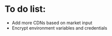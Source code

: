 To do list: 
==========
* Add more CDNs based on market input
* Encrypt environment variables and credentials
